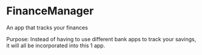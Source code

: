 # FinanceManager
An app that tracks your finances

Purpose: Instead of having to use different bank apps to track your savings, it will all be incorporated into this 1 app.
